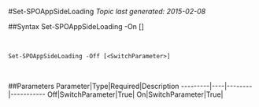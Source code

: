 #Set-SPOAppSideLoading
*Topic last generated: 2015-02-08*


##Syntax
    Set-SPOAppSideLoading -On [<SwitchParameter>]

&nbsp;

    Set-SPOAppSideLoading -Off [<SwitchParameter>]

&nbsp;

##Parameters
Parameter|Type|Required|Description
---------|----|--------|-----------
Off|SwitchParameter|True|
On|SwitchParameter|True|

